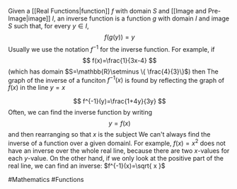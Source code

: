 Given a [[Real Functions|function]] $f$ with domain $S$ and [[Image and Pre-Image|image]] $I$, an inverse function is a function $g$ with domain $I$ and image $S$ such that, for every $y\in I$,
$$
f(g(y))=y
$$
Usually we use the notation $f^{-1}$ for the inverse function.
For example, if
$$
f(x)=\frac{1}{3x-4}
$$
(which has domain $S=\mathbb{R}\setminus \{ \frac{4}{3}\}$) then
The graph of the inverse of a funciton $f^{-1}(x)$ is found by reflecting the graph of $f(x)$ in the line $y=x$

$$
f^{-1}(y)=\frac{1+4y}{3y}
$$
Often, we can find the inverse function by writing 
$$
y=f(x)
$$
and then rearranging so that $x$ is the subject
We can't always find the inverse of a function over a given domainl. For example, $f(x)=x^{2}$ does not have an inverse over the whole real line, because there are two $x$-values for each $y$-value. On the other hand, if we only look at the positive part of the real line, we can find an inverse: $f^{-1}(x)=\sqrt{ x }$

#Mathematics #Functions 